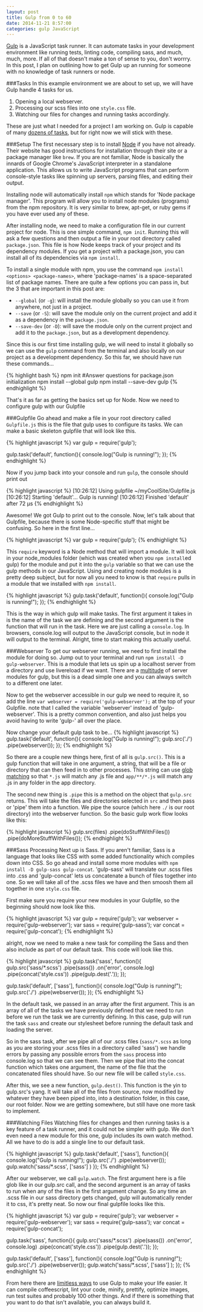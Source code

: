 ```yaml
---
layout: post
title: Gulp from 0 to 60
date: 2014-11-21 8:57:00
categories: gulp JavaScript
---
```

[Gulp](//gulpjs.com) is a JavaScript task runner. It can automate tasks in your
development environment like running tests, linting code, compiling sass, 
and much, much, more. If all of that doesn't make a ton of sense to you, 
don't worrry. In this post, I plan on outlining how to get Gulp up an running
for someone with no knowledge of task runners or node. 

<span class="more"></span>

###Tasks
In this example environment we are about to set up, we will have Gulp handle
4 tasks for us.

1. Opening a local webserver.
2. Processing our scss files into one `style.css` file.
3. Watching our files for changes and running tasks accordingly.

These are just what I needed for a project I am working on. Gulp is capable of 
many [dozens of tasks](https://www.npmjs.org/search?q=gulp), but for right now we will stick with these. 

###Setup
The first necessary step is to install [Node](http://nodejs.org/) if you have
not already. Their website has good instructions for installation through their
site or a package manager like `brew`. If you are not familiar, Node is basically
the innards of Google Chrome's JavaScript interpreter in a standalone application.
This allows us to write JavaScript programs that can perform console-style tasks
like spinning up servers, parsing files, and editing their output. 

Installing node will automatically install `npm` which stands for 'Node package 
manager'. This program will allow you to install node modules (programs) from
the npm repository. It is very similar to brew, apt-get, or ruby gems if you have
ever used any of these.

After installing node, we need to make a configuration file in our current
project for node. This is one simple command, `npm init`. Running this will
ask a few questions and then output a file in your root directory called 
`package.json`. This file is how Node keeps track of your project and its
dependency modules. If you get a project with a package.json, you can 
install all of its dependencies via `npm install`.

To install a single module with npm, you use the command 
`npm install <options> <package-names>`, where 'package-names' is a 
space-separated list of package names. There are quite a few options you can
pass in, but the 3 that are important in this post are:

- `--global` (or `-g`): will install the module globally so you can use it from
  anywhere, not just in a project.
- `--save` (or `-S`): will save the module only on the current project and add it 
  as a dependency in the `package.json`.
- `--save-dev` (or `-D`): will save the module only on the current project and add
  it to the `package.json`, but as a development dependency.

Since this is our first time installing gulp, we will need to instal it globally
so we can use the `gulp` command from the terminal and also locally on our 
project as a development dependency. So this far, we should have run these commands...

{% highlight bash %}
npm init
#Answer questions for package.json initialization
npm install --global gulp
npm install --save-dev gulp
{% endhighlight %}

That's it as far as getting the basics set up for Node. Now we need to configure 
gulp with our Gulpfile

###Gulpfile
Go ahead and make a file in your root directory called `Gulpfile.js` this is the 
file that gulp uses to configure its tasks. We can make a basic skeleton gulpfile
that will look like this. 

{% highlight javascript %}
var gulp = require('gulp');

gulp.task('default', function(){
  console.log("Gulp is running!");
});
{% endhighlight %}

Now if you jump back into your console and run `gulp`, the console should print
out

{% highlight javascript %}
[10:26:12] Using gulpfile ~/myCoolSite/Gulpfile.js
[10:26:12] Starting 'default'...
Gulp is running!
[10:26:12] Finished 'default' after 72 μs
{% endhighlight %}

Awesome! We got Gulp to print out to the console. Now, let's talk about that 
Gulpfile, because there is some Node-specific stuff that might be confusing. So
here in the first line...

{% highlight javascript %}
var gulp = require('gulp');
{% endhighlight %}

This `require` keyword is a Node method that will import a module. It will look 
in your node_modules folder (which was created when you `npm install`ed gulp) for
the module and put it into the `gulp` variable so that we can use the gulp 
methods in our JavaScript. Using and creating node modules is a pretty deep 
subject, but for now all you need to know is that `require` pulls in a module
that we installed with `npm install`.

{% highlight javascript %}
gulp.task('default', function(){
  console.log("Gulp is running!");
});
{% endhighlight %}

This is the way in which gulp will make tasks. The first argument it takes in is
the name of the task we are defining and the second argument is the function
that will run in the task. Here we are just calling a `console.log`. In browsers,
console.log will output to the JavaScript console, but in node it will output
to the terminal. Alright, time to start making this actually useful.

###Webserver
To get our webserver running, we need to first install the module for doing so.
Jump out to your terminal and run `npm install -D gulp-webserver`. This is a 
module that lets us spin up a localhost server from a directory and use livereload
if we want. There are a [multitude](https://www.npmjs.org/search?q=gulp%20server)
of server modules for gulp, but this is a dead simple one and you can always
switch to a different one later. 

Now to get the webserver accessible in our gulp we need to require it, so add the
line `var webserver = require('gulp-webserver');` at the top of your Gulpfile.
note that I called the variable 'webserver' instead of 'gulp-webserver'. This is
a pretty common convention, and also just helps you avoid having to write 'gulp-'
all over the place.

Now change your default gulp task to be...
{% highlight javascript %}
gulp.task('default', function(){
  console.log("Gulp is running!");
  gulp.src('./')
    .pipe(webserver());
});
{% endhighlight %}

So there are a couple new things here, first of all is `gulp.src()`. This is a 
gulp function that will take in one argument, a string, that will be a file or 
directory that can then feed in to other processes. This string can use 
[glob matching](https://www.tcl.tk/man/tcl8.5/tutorial/Tcl16a.html) so that 
`*.js` will match any .js file and `app/**/*.js` will match any .js in any
folder in the app directory. 

The second new thing is `.pipe` this is a method on the object that `gulp.src`
returns. This will take the files and directories selected in `src` and then
pass or 'pipe' them into a function. We pipe the source (which here `./` is our
root directory) into the webserver function. So the basic gulp work flow looks
like this:

{% highlight javascript %}
gulp.src(files)
  .pipe(doStuffWithFiles())
  .pipe(doMoreStuffWithFiles());
{% endhighlight %}

###Sass Processing
Next up is Sass. If you aren't familiar, Sass is a language that looks like CSS
with some added functionality which compiles down into CSS. So go ahead and 
install some more modules with `npm install -D gulp-sass gulp-concat`. 'gulp-sass'
will translate our .scss files into .css and 'gulp-concat' lets us concatenate a 
bunch of files together into one. So we will take all of the .scss files we have
and then smoosh them all together in one `style.css` file.

First make sure you require your new modules in your Gulpfile, so the beginning 
should now look like this. 

{% highlight javascript %}
var gulp = require('gulp');
var webserver = require('gulp-webserver');
var sass = require('gulp-sass');
var concat = require('gulp-concat');
{% endhighlight %}

alright, now we need to make a new task for compiling the Sass and then also 
include as part of our default task. This code will look like this.

{% highlight javascript %}
gulp.task('sass', function(){
  gulp.src('sass/*.scss')
    .pipe(sass())
    .on('error', console.log)
    .pipe(concat('style.css'))
    .pipe(gulp.dest('.'));
});

gulp.task('default', ['sass'], function(){
  console.log("Gulp is running!");
  gulp.src('./')
    .pipe(webserver());
});
{% endhighlight %}

In the default task, we passed in an array after the first argument. This is
an array of all of the tasks we have previously defined that we need to run
before we run the task we are currently defining.  In this case, gulp will 
run the task `sass` and create our stylesheet before running the default task
and loading the server.

So in the sass task, after we pipe all of our .scss files (`sass/*.scss` as long
as you are storing your .scss files in a directory called 'sass') we handle errors
by passing any possible errors from the `sass` process into console.log so that we
can see them. Then we pipe that into the concat function which takes one argument,
the name of the file that the concatenated files should have. So our new file will
be called `style.css`. 

After this, we see a new function, `gulp.dest()`. This function is
the yin to gulp.src's yang. It will take all of the files from source, 
now modified by whatever they have been piped into, into a destination folder, in
this case, our root folder.  Now we are getting somewhere, but still have one more
task to implement.

###Watching Files
Watching files for changes and then running tasks is a key feature of a task 
runner, and it could not be simpler with gulp. We don't even need a new module
for this one, gulp includes its own watch method. All we have to do is add a
single line to our default task.

{% highlight javascript %}
gulp.task('default', ['sass'], function(){
  console.log("Gulp is running!");
  gulp.src('./')
    .pipe(webserver());
  gulp.watch('sass/*.scss', ['sass'] )
});
{% endhighlight %}

After our webserver, we call `gulp.watch`. The first argument here is a file glob
like in our gulp.src call, and the second argument is an array of tasks to run
when any of the files in the first argument change. So any time an .scss file in
our sass directory gets changed, gulp will automatically render it to css, it's
pretty neat. So now our final gulpfile looks like this. 

{% highlight javascript %}
var gulp = require('gulp');
var webserver = require('gulp-webserver');
var sass = require('gulp-sass');
var concat = require('gulp-concat');


gulp.task('sass', function(){
  gulp.src('sass/*.scss')
    .pipe(sass())
    .on('error', console.log)
    .pipe(concat('style.css'))
    .pipe(gulp.dest('.'));
});

gulp.task('default', ['sass'], function(){
  console.log("Gulp is running!");
  gulp.src('./')
    .pipe(webserver());
  gulp.watch('sass/*.scss', ['sass'] );
});
{% endhighlight %}

From here there are 
[limitless ways](https://github.com/gulpjs/gulp/tree/master/docs/recipes) to use 
Gulp to make your life easier. It can compile coffeescript, lint your code, 
minify, prettify, optimize images, run test suites and probably 100 other things.
And if there is something that you want to do that isn't available, you can always
build it.
